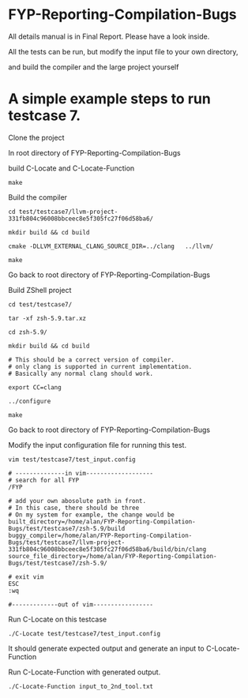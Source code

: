# FYP-Reporting-Compilation-Bugs

All details manual is in Final Report. Please have a look inside.

All the tests can be run, but modify the input file to your own directory,

and build the compiler and the large project yourself

# A simple example steps to run testcase 7.
Clone the project

In root directory of FYP-Reporting-Compilation-Bugs

build C-Locate and C-Locate-Function
```
make
```

Build the compiler
```
cd test/testcase7/llvm-project-331fb804c96008bbceec8e5f305fc27f06d58ba6/

mkdir build && cd build

cmake -DLLVM_EXTERNAL_CLANG_SOURCE_DIR=../clang   ../llvm/

make
```

Go back to root directory of FYP-Reporting-Compilation-Bugs

Build ZShell project
```
cd test/testcase7/

tar -xf zsh-5.9.tar.xz

cd zsh-5.9/

mkdir build && cd build

# This should be a correct version of compiler.
# only clang is supported in current implementation.
# Basically any normal clang should work.

export CC=clang

../configure

make
```

Go back to root directory of FYP-Reporting-Compilation-Bugs

Modify the input configuration file for running this test. 
```
vim test/testcase7/test_input.config

# --------------in vim-------------------
# search for all FYP
/FYP

# add your own abosolute path in front.
# In this case, there should be three
# On my system for example, the change would be
built_directory=/home/alan/FYP-Reporting-Compilation-Bugs/test/testcase7/zsh-5.9/build
buggy_compiler=/home/alan/FYP-Reporting-Compilation-Bugs/test/testcase7/llvm-project-331fb804c96008bbceec8e5f305fc27f06d58ba6/build/bin/clang
source_file_directory=/home/alan/FYP-Reporting-Compilation-Bugs/test/testcase7/zsh-5.9/

# exit vim
ESC
:wq

#-------------out of vim-----------------
```

Run C-Locate on this testcase
```
./C-Locate test/testcase7/test_input.config
```

It should generate expected output and generate an input to C-Locate-Function

Run C-Locate-Function with generated output.
```
./C-Locate-Function input_to_2nd_tool.txt
```


